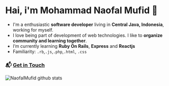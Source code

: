 # Hai, i'm **Mohammad Naofal Mufid 👋**

- I'm a enthusiastic **software developer** living in **Central Java, Indonesia**, working for myself.
- I love being part of development of web technologies. I like to **organize community and learning together**.
- I’m currently learning **Ruby On Rails**, **Express** and **Reactjs**
- Familiarity: `.rb`,`.js`,`.php`,`.html`, `.css`

### 📬 [Get in Touch](https://www.linkedin.com/in/moh-naofal-mufid-ba257815)

![NaofalMufid github stats](https://github-readme-stats.vercel.app/api?username=NaofalMufid&show_icons=true&hide_border=true)
